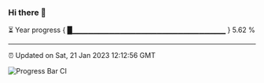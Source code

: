 ### Hi there 👋

⏳ Year progress { █▁▁▁▁▁▁▁▁▁▁▁▁▁▁▁▁▁▁▁▁▁▁▁▁▁▁▁▁▁ } 5.62 %

---

⏰ Updated on Sat, 21 Jan 2023 12:12:56 GMT

![Progress Bar CI](https://github.com/Shyam-Makwana/GitHub-Actions-Demo/workflows/Progress%20Bar%20CI/badge.svg)
